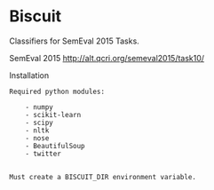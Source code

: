 Biscuit
=======

Classifiers for SemEval 2015 Tasks.


SemEval 2015       http://alt.qcri.org/semeval2015/task10/




Installation

    Required python modules:

        - numpy
        - scikit-learn
        - scipy
        - nltk
        - nose
        - BeautifulSoup
        - twitter


    Must create a BISCUIT_DIR environment variable.

